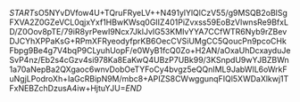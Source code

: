 $START$sO5NYvDVfow4U+TQruFRyeLV++N491ylYlQlCzV55/g9MSQB2oBlSgFXVA2Z0GZeVCL0qjxYxf1HBwKWsq0GIIZ401PiZvxss59EoBzVlwnsRe9BfxLD/Z0Oov8pTE/79iR8yrPewI9Ncx7JklJvIG53KMIvYYA7CCfWTR6Nyb9rZBevDJCYhXPPaKsG+RPmXFRyeodyfprKB6OecCVSiUMgCC5QoucPn9pcoCHkFbpg9Be4g7V4bqP9CLyuhUopF/e0WyB1fcQ0Zo+H2AN/aOxaUhDcxayduJeSvP4nz/Eb2s4cGzv4si978Ka8EaKwQ4UBzP7UBk99/3KSnpdU9wYJBZBWn1a70aNepBa2QXgaoc6wnvDobOeTYFoCy4bvgz5eQQnIML9JabWIL6oWrkFuNgjLPodroXh+IaGcRBipN9M/mbc8+APIZS8CWwggunqFIQl5XWDaXlkwj1TFxNEBZchDzusA4iw+HjtuYJU=$END$